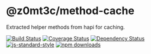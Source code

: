 # @z0mt3c/method-cache
Extracted helper methods from hapi for caching.

[![Build Status](https://img.shields.io/travis/z0mt3c/method-cache/master.svg)](https://travis-ci.org/z0mt3c/method-cache)
[![Coverage Status](https://img.shields.io/coveralls/z0mt3c/method-cache/master.svg)](https://coveralls.io/r/z0mt3c/method-cache?branch=master)
[![Dependency Status](https://img.shields.io/gemnasium/z0mt3c/method-cache.svg)](https://gemnasium.com/z0mt3c/method-cache)
[![js-standard-style](https://img.shields.io/badge/code%20style-standard-brightgreen.svg?style=flat)](https://github.com/feross/standard)
[![npm downloads](https://img.shields.io/npm/dm/@z0mt3c/method-cache.svg)](https://www.npmjs.com/package/@z0mt3c/method-cache)
